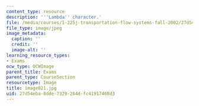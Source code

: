 ```yaml
---
content_type: resource
description: '''Lambda'' character.'
file: /media/courses/1-225j-transportation-flow-systems-fall-2002/27d54eba8dde7329264dfc41917468d3_image021.jpg
file_type: image/jpeg
image_metadata:
  caption: ''
  credit: ''
  image-alt: ''
learning_resource_types:
- Exams
ocw_type: OCWImage
parent_title: Exams
parent_type: CourseSection
resourcetype: Image
title: image021.jpg
uid: 27d54eba-8dde-7329-264d-fc41917468d3
---
```

